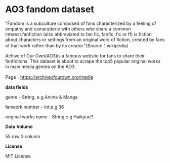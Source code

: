 **AO3 fandom dataset**
=
"Fandom is a subculture composed of fans characterized by a feeling of empathy and camaraderie with others who share a common interest.fanfiction (also abbreviated to fan fic, fanfic, fic or ff) is fiction about characters or settings from an original work of fiction, created by fans of that work rather than by its creator."(Source：wikipedia)

Achive of Our Own(AO3)is a famous website for fans to share their fanfictions.
This dataset is about to scrape the top5 popular original works in main media genres on the AO3.

Page：https://archiveofourown.org/media

**data fields**

genre - String. e.g.Anime & Manga

fanwork number - Int.e.g.36

original works name - String.e.g Haikyuu!!

**Data Volume**

55 row 3 column

**License**

MIT License
